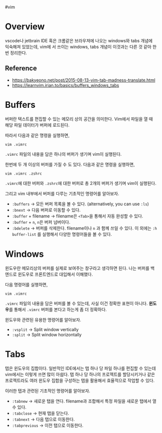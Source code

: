 #vim
# Overview
vscode나 jetbrain IDE 혹은 크롬같은 브라우져에 나오는 windows와 tabs 개념에 익숙해져 있었는데, vim에
서 쓰이는 windows, tabs 개념이 이것과는 다른 것 같아 한번 정리한다. 
## Reference
- https://bakyeono.net/post/2015-08-13-vim-tab-madness-translate.html
- https://learnvim.irian.to/basics/buffers_windows_tabs

# Buffers
버퍼란 텍스트를 편집할 수 있는 메모리 상의 공간을 의미한다. Vim에서 파일을 열 때 해당 파일 데이터가 버퍼에 로드된다.

따라서 다음과 같은 명령을 실행하면,
```shell
vim .vimrc
```
`.vimrc` 파일의 내용을 담은 하나의 버퍼가 생기며 vim이 실행된다.

한번에 두 개 이상의 버퍼를 가질 수 도 있다. 다음과 같은 명령을 실행하면,
```shell
vim .vimrc .zshrc
```
`.vimrc`에 대한 버퍼와 `.zshrc`에 대한 버퍼로 총 2개의 버퍼가 생기며 vim이 실행된다.

그리고 vim 내부에서 버퍼를 다루는 기초적인 명령어를 알아보자. 
- `:buffers` -> 모든 버퍼 목록을 볼 수 있다. (alternatively, you can use `:ls`)
- `:bnext` -> 다음 버퍼로 이동할 수 있다.
- `:buffer` + filename -> filename은 `<Tab>`을 통해서 자동 완성할 수 있다.
- `:buffer` + `n`, `n`은 버퍼 넘버이다. 
- `:bdelete` -> 버퍼를 삭제한다. filename이나 `n` 과 함께 쓰일 수 있다. 
이 외에는 `:h buffer-list` 를 실행해서 다양한 명령어들을 볼 수 있다.

# Windows
윈도우란 메모리상의 버퍼를 실제로 보여주는 창구라고 생각하면 된다. 
나는 버퍼를 백엔드로 윈도우로 프론트엔드로 대입해서 이해했다.

다음 명령어를 실행하면,
```shell
vim .vimrc
```
`.vimrc` 파일의 내용을 담은 버퍼를 볼 수 있는데, 사실 이건 정확한 표현이 아니다. **윈도우**를 통해서 `.vimrc` 버퍼를 본다고 하는게 좀 더 정확하다.

윈도우와 관련된 유용한 명령어를 알아보자.
- `:vsplit` -> Split window vertically 
- `:split` -> Split window horizontally

# Tabs
탭은 윈도우의 집합이다. 일반적인 IDE에서는 탭 하나 당 파일 하나를 편집할 수 있는데 vim에서는 이렇게 쓰면 많이 아쉽다. 
탭 하나 당 하나의 프로젝트를 할당시키거나 같은 프로젝트라도 여러 윈도우 집합을 구성하는 탭을 활용해서 효율적으로 작업할 수 있다.

이러한 탭과 관련된 기초적인 명령어를 알아보자.
- `:tabnew` -> 새로운 탭을 연다. filename과 조합해서 특정 파일을 새로운 탭에서 열 수 있다.
- `:tabclose` -> 현재 탭을 닫는다.
- `:tabnext` -> 다음 탭으로 이동한다.
- `:tabprevious` -> 이전 탭으로 이동한다.